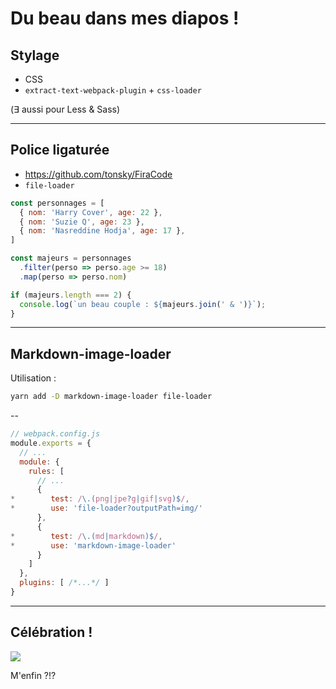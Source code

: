 # Du beau dans mes diapos !

## Stylage

* CSS
* `extract-text-webpack-plugin` + `css-loader`

(∃ aussi pour Less & Sass)

---

## Police ligaturée

* https://github.com/tonsky/FiraCode
* `file-loader`

```js
const personnages = [
  { nom: 'Harry Cover', age: 22 },
  { nom: 'Suzie Q', age: 23 },
  { nom: 'Nasreddine Hodja', age: 17 },
]

const majeurs = personnages
  .filter(perso => perso.age >= 18)
  .map(perso => perso.nom)

if (majeurs.length === 2) {
  console.log(`un beau couple : ${majeurs.join(' & ')}`);
}
```

---

## Markdown-image-loader

Utilisation :

```sh
yarn add -D markdown-image-loader file-loader
```

--

```js
// webpack.config.js
module.exports = {
  // ...
  module: {
    rules: [
      // ...
      {
*        test: /\.(png|jpe?g|gif|svg)$/,
*        use: 'file-loader?outputPath=img/'
      },
      {
*        test: /\.(md|markdown)$/,
*        use: 'markdown-image-loader'
      }
    ]
  },
  plugins: [ /*...*/ ]
}
```


---

## Célébration !

![](img/celebrate.png)

M'enfin ?!?
